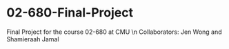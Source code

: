 # 02-680-Final-Project
Final Project for the course 02-680 at CMU \n
Collaborators: Jen Wong and Shamieraah Jamal 
